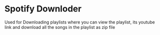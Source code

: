 # Spotify Downloder 

Used for Downloading playlists where you can view the playlist, its youtube link and download all the songs in the playlist as zip file
